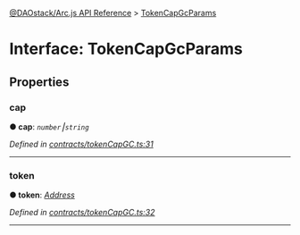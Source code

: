 [@DAOstack/Arc.js API Reference](../README.md) > [TokenCapGcParams](../interfaces/tokencapgcparams.md)



# Interface: TokenCapGcParams


## Properties
<a id="cap"></a>

###  cap

**●  cap**:  *`number`⎮`string`* 

*Defined in [contracts/tokenCapGC.ts:31](https://github.com/daostack/arc.js/blob/6909d59/lib/contracts/tokenCapGC.ts#L31)*





___

<a id="token"></a>

###  token

**●  token**:  *[Address](../#address)* 

*Defined in [contracts/tokenCapGC.ts:32](https://github.com/daostack/arc.js/blob/6909d59/lib/contracts/tokenCapGC.ts#L32)*





___


